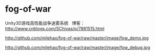 # fog-of-war
Unity3D游戏高性能战争迷雾系统
 
博客：http://www.cnblogs.com/SChivas/p/7881515.html

http://github.com/milehao/fog-of-war/raw/master/image/fow_demo.jpg

http://github.com/milehao/fog-of-war/raw/master/image/fow_debug.jpg